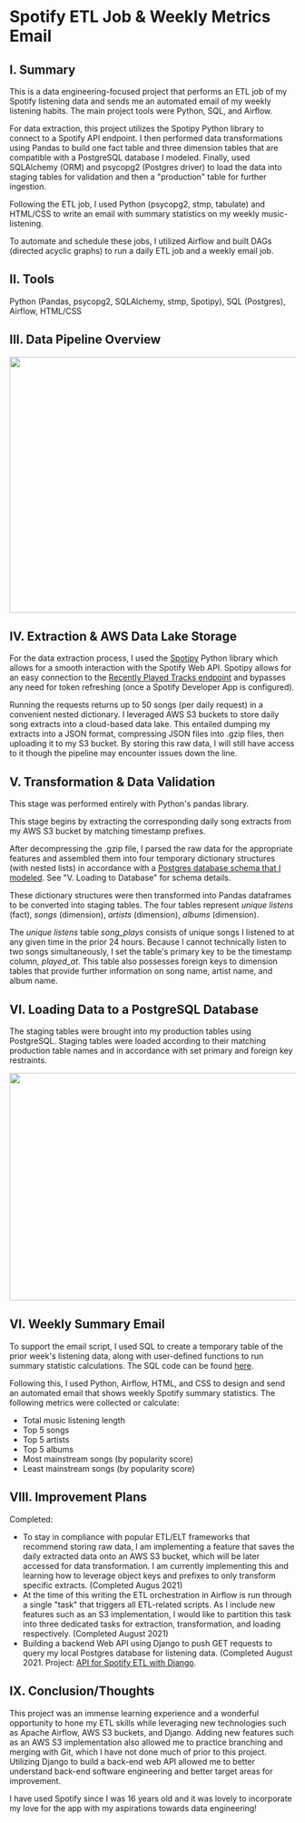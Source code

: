# Spotify ETL Job & Weekly Metrics Email

## I. Summary
This is a data engineering-focused project that performs an ETL job of my Spotify listening data and sends me an automated email of my weekly listening habits. The main project tools were Python, SQL, and Airflow.

For data extraction, this project utilizes the Spotipy Python library to connect to a Spotify API endpoint. I then performed data transformations using Pandas to build one fact table and three dimension tables that are compatible with a PostgreSQL database I modeled. Finally, used SQLAlchemy (ORM) and psycopg2 (Postgres driver) to load the data into staging tables for validation and then a "production" table for further ingestion.

Following the ETL job, I used Python (psycopg2, stmp, tabulate) and HTML/CSS to write an email with summary statistics on my weekly music-listening.

To automate and schedule these jobs, I utilized Airflow and built DAGs (directed acyclic graphs) to run a daily ETL job and a weekly email job.

## II. Tools
Python (Pandas, psycopg2, SQLAlchemy, stmp, Spotipy), SQL (Postgres), Airflow, HTML/CSS

## III. Data Pipeline Overview
<img src="https://github.com/tsamba120/Spotify-ETL-Job-with-Airflow/blob/main/Spotify%20ETL%20Pipeline%20Diagram.png" width="1200" height="450" style="align:center;"/>

## IV. Extraction & AWS Data Lake Storage
For the data extraction process, I used the [Spotipy](https://spotipy.readthedocs.io/en/2.18.0/) Python library which allows for a smooth interaction with the Spotify Web API. Spotipy allows for an easy connection to the [Recently Played Tracks endpoint](https://developer.spotify.com/console/get-recently-played/) and bypasses any need for token refreshing (once a Spotify Developer App is configured).

Running the requests returns up to 50 songs (per daily request) in a convenient nested dictionary. I leveraged AWS S3 buckets to store daily song extracts into a cloud-based data lake. This entailed dumping my extracts into a JSON format, compressing JSON files into .gzip files, then uploading it to my S3 bucket. By storing this raw data, I will still have access to it though the pipeline may encounter issues down the line.

## V. Transformation & Data Validation
This stage was performed entirely with Python's pandas library.

This stage begins by extracting the corresponding daily song extracts from my AWS S3 bucket by matching timestamp prefixes.

After decompressing the .gzip file, I parsed the raw data for the appropriate features and assembled them into four temporary dictionary structures (with nested lists) in accordance with a [Postgres database schema that I modeled](https://github.com/tsamba120/Spotify-ETL-Job-with-Airflow/blob/main/SQL/table_creation.sql). See "V. Loading to Database" for schema details.

These dictionary structures were then transformed into Pandas dataframes to be converted into staging tables. The four tables represent *unique listens* (fact), *songs* (dimension), *artists* (dimension), *albums* (dimension). 

The *unique listens* table *song_plays* consists of unique songs I listened to at any given time in the prior 24 hours. Because I cannot technically listen to two songs simultaneously, I set the table's primary key to be the timestamp column, *played_at*. This table also possesses foreign keys to dimension tables that provide further information on song name, artist name, and album name. 

## VI. Loading Data to a PostgreSQL Database
The staging tables were brought into my production tables using PostgreSQL. Staging tables were loaded according to their matching production table names and in accordance with set primary and foreign key restraints.

<img src="https://github.com/tsamba120/Spotify-ETL-Job-with-Airflow/blob/main/Database%20Modeling/postgres_database_model.png" width="700" height="400" style="align:center;"/>


## VI. Weekly Summary Email
To support the email script, I used SQL to create a temporary table of the prior week's listening data, along with user-defined functions to run summary statistic calculations. The SQL code can be found [here](https://github.com/tsamba120/Spotify-ETL-Job-with-Airflow/blob/main/SQL/email_functions.sql).

Following this, I used Python, Airflow, HTML, and CSS to design and send an automated email that shows weekly Spotify summary statistics. The following metrics were collected or calculate:
* Total music listening length
* Top 5 songs
* Top 5 artists
* Top 5 albums
* Most mainstream songs (by popularity score)
* Least mainstream songs (by popularity score)

## VIII. Improvement Plans
Completed:
* To stay in compliance with popular ETL/ELT frameworks that recommend storing raw data, I am implementing a feature that saves the daily extracted data onto an AWS S3 bucket, which will be later accessed for data transformation. I am currently implementing this and learning how to leverage object keys and prefixes to only transform specific extracts. (Completed Augus 2021)
* At the time of this writing the ETL orchestration in Airflow is run through a single "task" that triggers all ETL-related scripts. As I include new features such as an S3 implementation, I would like to partition this task into three dedicated tasks for extraction, transformation, and loading respectively. (Completed August 2021)
* Building a backend Web API using Django to push GET requests to query my local Postgres database for listening data. (Completed August 2021. Project: [API for Spotify ETL with Django](https://github.com/tsamba120/API-for-Spotify-ETL-with-Django).

## IX. Conclusion/Thoughts
This project was an immense learning experience and a wonderful opportunity to hone my ETL skills while leveraging new technologies such as Apache Airflow, AWS S3 buckets, and Django. Adding new features such as an AWS S3 implementation also allowed me to practice branching and merging with Git, which I have not done much of prior to this project. Utilizing Django to build a back-end web API allowed me to better understand back-end software engineering and better target areas for improvement.

I have used Spotify since I was 16 years old and it was lovely to incorporate my love for the app with my aspirations towards data engineering!
